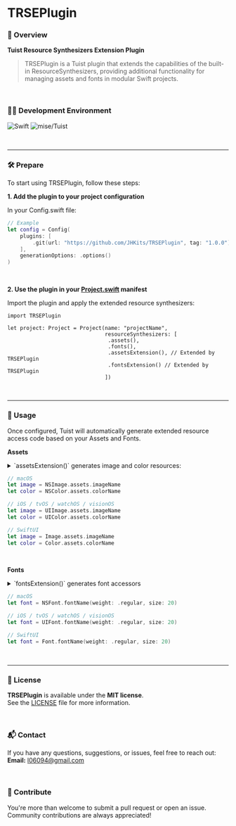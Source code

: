 # TRSEPlugin

### 📖 Overview

**Tuist Resource Synthesizers Extension Plugin**

> TRSEPlugin is a Tuist plugin that extends the capabilities of the built-in ResourceSynthesizers, providing additional
> functionality for managing assets and fonts in modular Swift projects.

<br/>

### 🧑‍💻 Development Environment

![Swift](https://img.shields.io/badge/Swift-5.9-orange?logo=swift)
![mise/Tuist](https://img.shields.io/badge/mise/Tuist-4.9.0-blue?logo=tuist)

<br/>

---

### 🛠️ Prepare

To start using TRSEPlugin, follow these steps:

**1. Add the plugin to your project configuration**

In your Config.swift file:

```swift
// Example
let config = Config(
    plugins: [
        .git(url: "https://github.com/JHKits/TRSEPlugin", tag: "1.0.0") // TRSEPlugin
    ],
    generationOptions: .options()
)
```

<br/>

**2. Use the plugin in your [Project.swift](https://docs.tuist.dev/en/references/project-description/structs/project)
manifest**

Import the plugin and apply the extended resource synthesizers:

```
import TRSEPlugin

let project: Project = Project(name: "projectName",
                               resourceSynthesizers: [
                                .assets(),
                                .fonts(),
                                .assetsExtension(), // Extended by TRSEPlugin
                                .fontsExtension() // Extended by TRSEPlugin
                               ])
```

<br/>

---

### 🚀 Usage

Once configured, Tuist will automatically generate extended resource access code based on your Assets and Fonts.

**Assets**

<details>
<summary>
`assetsExtension()` generates image and color resources:
</summary>

```swift
#if os(macOS)

public extension NSImage {
    enum assets {
        public static let {{imageName}} = {{projectName}}Asset.{{imageName}}.image
    }
    
}

public extension NSColor {
    enum assets {
        public static let {{colorName}} = {{projectName}}Asset.{{colorName}}.color
    }
}

#elseif os(iOS) || os(tvOS) || os(watchOS) || os(visionOS)

public extension UIImage {
    enum assets {
        public static let {{imageName}} = {{projectName}}Asset.{{imageName}}.image
    }

}

public extension UIColor {
    enum assets {
         public static let {{colorName}} = {{projectName}}Asset.{{colorName}}.color
    }
}

#endif

#if canImport(SwiftUI)

public extension Image {
    enum assets {
        public static let {{imageName}} = {{projectName}}Asset.{{imageName}}.swiftUIImage
    }
}

public extension Color {
    enum assets {
        public static let {{colorName}} = {{projectName}}Asset.{{colorName}}.swiftUIColor
    }
}

#endif

```

</details>

```swift
// macOS
let image = NSImage.assets.imageName
let color = NSColor.assets.colorName

// iOS / tvOS / watchOS / visionOS
let image = UIImage.assets.imageName
let color = UIColor.assets.colorName

// SwiftUI
let image = Image.assets.imageName
let color = Color.assets.colorName

```

<br/>

**Fonts**

<details>
<summary>
`fontsExtension()` generates font accessors
</summary>

| Platform                        | {{projectName}}FontConvertible.Font |
|---------------------------------|-------------------------------------|
| macOS                           | NSFont                              |
| iOS / tvOS / watchOS / visionOS | UIFont                              |

```swift
#if os(macOS)

public extension NSFont {
    static func {{fontName}}(weight: {{projectName}}FontFamily.{{fontName}}Weight, size: CGFloat) -> {{projectName}}FontConvertible.Font {
        return {{projectName}}FontFamily.{{fontName}}(weight: weight).font(size: size)
    }
}

#elseif os(iOS) || os(tvOS) || os(watchOS) || os(visionOS)

public extension UIFont {
    static func {{fontName}}(weight: {{projectName}}FontFamily.{{fontName}}Weight, size: CGFloat) -> {{projectName}}FontConvertible.Font {
        return {{projectName}}FontFamily.{{fontName}}(weight: weight).font(size: size)
    }
}

#endif

#if canImport(SwiftUI)

public extension Font {
    static func {{fontName}}(weight: {{projectName}}FontFamily.{{fontName}}Weight, size: CGFloat) -> Font {
        return {{projectName}}FontFamily.{{fontName}}(weight: weight).swiftUIFont(size: size)
    }
}

#endif

```

</details>


```swift
// macOS
let font = NSFont.fontName(weight: .regular, size: 20)

// iOS / tvOS / watchOS / visionOS
let font = UIFont.fontName(weight: .regular, size: 20)

// SwiftUI
let font = Font.fontName(weight: .regular, size: 20)
```

<br/>

---

### 📃 License

**TRSEPlugin** is available under the **MIT license**.  
See the [LICENSE](./LICENSE) file for more information.

<br/>

### 📬 Contact

If you have any questions, suggestions, or issues, feel free to reach out:  
**Email:** [l06094@gmail.com](mailto:l06094@gmail.com)

<br/>

### 🙌 Contribute
You're more than welcome to submit a pull request or open an issue.  
Community contributions are always appreciated!

<br/>
